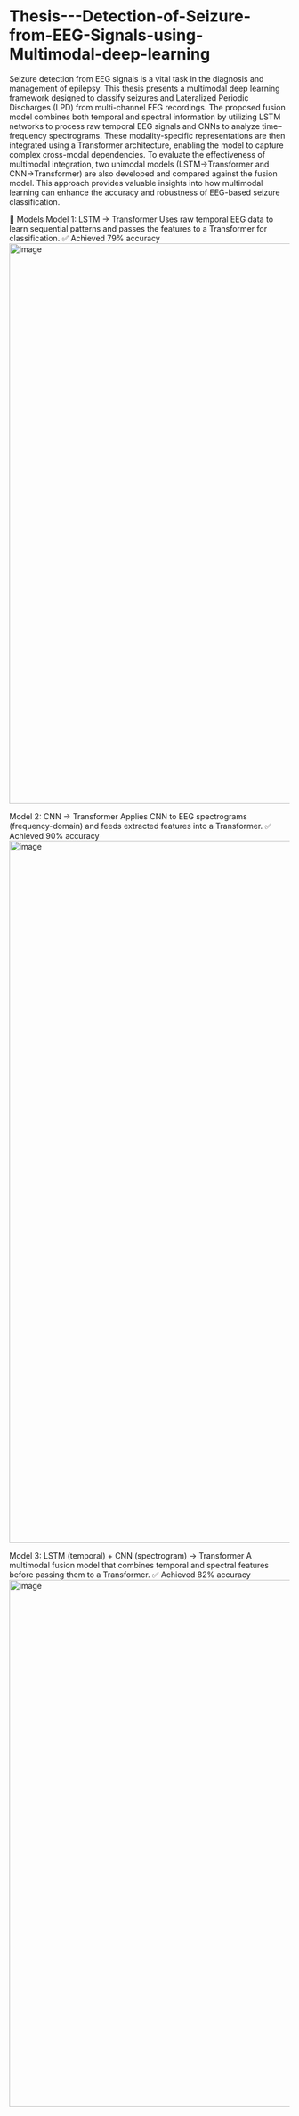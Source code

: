 # Thesis---Detection-of-Seizure-from-EEG-Signals-using-Multimodal-deep-learning

Seizure detection from EEG signals is a vital task in the diagnosis and management of epilepsy. This thesis presents a multimodal deep learning framework designed to classify seizures and Lateralized Periodic Discharges (LPD) from multi-channel EEG recordings. The proposed fusion model combines both temporal and spectral information by utilizing LSTM networks to process raw temporal EEG signals and CNNs to analyze time–frequency spectrograms. These modality-specific representations are then integrated using a Transformer architecture, enabling the model to capture complex cross-modal dependencies. To evaluate the effectiveness of multimodal integration, two unimodal models (LSTM→Transformer and CNN→Transformer) are also developed and compared against the fusion model. This approach provides valuable insights into how multimodal learning can enhance the accuracy and robustness of EEG-based seizure classification.

🧪 Models
Model 1: LSTM → Transformer
Uses raw temporal EEG data to learn sequential patterns and passes the features to a Transformer for classification.
✅ Achieved 79% accuracy
<img width="619" height="1007" alt="image" src="https://github.com/user-attachments/assets/622ffde5-90cb-4757-a507-91d3b1e5b902" />

Model 2: CNN → Transformer
Applies CNN to EEG spectrograms (frequency-domain) and feeds extracted features into a Transformer.
✅ Achieved 90% accuracy
<img width="615" height="1262" alt="image" src="https://github.com/user-attachments/assets/9badb9ca-fac3-4736-8826-565a8bc140ef" />

Model 3: LSTM (temporal) + CNN (spectrogram) → Transformer
A multimodal fusion model that combines temporal and spectral features before passing them to a Transformer.
✅ Achieved 82% accuracy
<img width="849" height="947" alt="image" src="https://github.com/user-attachments/assets/6fd60009-462f-42c2-9688-3ab7aa405d8b" />
